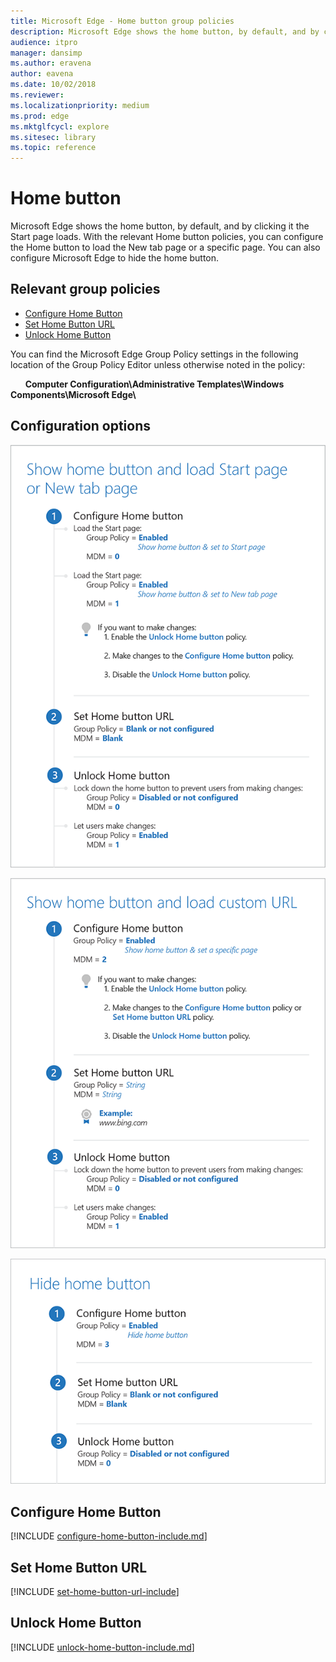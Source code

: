 ```yaml
---
title: Microsoft Edge - Home button group policies
description: Microsoft Edge shows the home button, by default, and by clicking it the Start page loads. With the relevant Home button policies, you can configure the Home button to load the New tab page or a specific page. You can also configure Microsoft Edge to hide the home button.
audience: itpro
manager: dansimp
ms.author: eravena
author: eavena
ms.date: 10/02/2018
ms.reviewer: 
ms.localizationpriority: medium
ms.prod: edge
ms.mktglfcycl: explore
ms.sitesec: library
ms.topic: reference
---
```


# Home button 

Microsoft Edge shows the home button, by default, and by clicking it the Start page loads. With the relevant Home button policies, you can configure the Home button to load the New tab page or a specific page. You can also configure Microsoft Edge to hide the home button. 

## Relevant group policies

- [Configure Home Button](#configure-home-button)
- [Set Home Button URL](#set-home-button-url)
- [Unlock Home Button](#unlock-home-button)

You can find the Microsoft Edge Group Policy settings in the following location of the Group Policy Editor unless otherwise noted in the policy:

&nbsp;&nbsp;&nbsp;&nbsp;&nbsp;&nbsp;**Computer Configuration\\Administrative Templates\\Windows Components\\Microsoft Edge\\**

## Configuration options

![Show home button and load Start page or New Tab page](../images/home-button-start-new-tab-page-v4-sm.png)

![Show home button and load custom URL](../images/home-buttom-custom-url-v4-sm.png)

![Hide home button](../images/home-button-hide-v4-sm.png)


## Configure Home Button
[!INCLUDE [configure-home-button-include.md](../includes/configure-home-button-include.md)]

## Set Home Button URL
[!INCLUDE [set-home-button-url-include](../includes/set-home-button-url-include.md)]

## Unlock Home Button
[!INCLUDE [unlock-home-button-include.md](../includes/unlock-home-button-include.md)]

